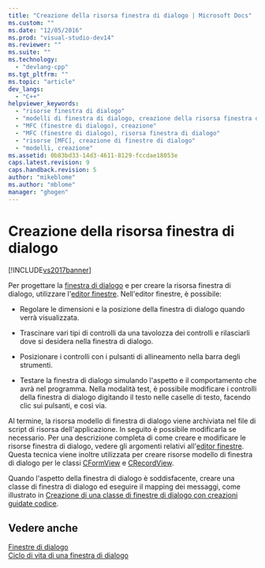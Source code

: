 ```yaml
---
title: "Creazione della risorsa finestra di dialogo | Microsoft Docs"
ms.custom: ""
ms.date: "12/05/2016"
ms.prod: "visual-studio-dev14"
ms.reviewer: ""
ms.suite: ""
ms.technology: 
  - "devlang-cpp"
ms.tgt_pltfrm: ""
ms.topic: "article"
dev_langs: 
  - "C++"
helpviewer_keywords: 
  - "risorse finestra di dialogo"
  - "modelli di finestra di dialogo, creazione della risorsa finestra di dialogo"
  - "MFC (finestre di dialogo), creazione"
  - "MFC (finestre di dialogo), risorsa finestra di dialogo"
  - "risorse [MFC], creazione di finestre di dialogo"
  - "modelli, creazione"
ms.assetid: 0b83bd33-14d3-4611-8129-fccdae18053e
caps.latest.revision: 9
caps.handback.revision: 5
author: "mikeblome"
ms.author: "mblome"
manager: "ghogen"
---
```

# Creazione della risorsa finestra di dialogo
[!INCLUDE[vs2017banner](../assembler/inline/includes/vs2017banner.md)]

Per progettare la [finestra di dialogo](../mfc/dialog-boxes.md) e per creare la risorsa finestra di dialogo, utilizzare l'[editor finestre](../mfc/dialog-editor.md).  Nell'editor finestre, è possibile:  
  
-   Regolare le dimensioni e la posizione della finestra di dialogo quando verrà visualizzata.  
  
-   Trascinare vari tipi di controlli da una tavolozza dei controlli e rilasciarli dove si desidera nella finestra di dialogo.  
  
-   Posizionare i controlli con i pulsanti di allineamento nella barra degli strumenti.  
  
-   Testare la finestra di dialogo simulando l'aspetto e il comportamento che avrà nel programma.  Nella modalità test, è possibile modificare i controlli della finestra di dialogo digitando il testo nelle caselle di testo, facendo clic sui pulsanti, e così via.  
  
 Al termine, la risorsa modello di finestra di dialogo viene archiviata nel file di script di risorsa dell'applicazione.  In seguito è possibile modificarla se necessario.  Per una descrizione completa di come creare e modificare le risorse finestra di dialogo, vedere gli argomenti relativi all'[editor finestre](../mfc/dialog-editor.md).  Questa tecnica viene inoltre utilizzata per creare risorse modello di finestra di dialogo per le classi [CFormView](../mfc/reference/cformview-class.md) e [CRecordView](../mfc/reference/crecordview-class.md).  
  
 Quando l'aspetto della finestra di dialogo è soddisfacente, creare una classe di finestra di dialogo ed eseguire il mapping dei messaggi, come illustrato in [Creazione di una classe di finestre di dialogo con creazioni guidate codice](../mfc/creating-a-dialog-class-with-code-wizards.md).  
  
## Vedere anche  
 [Finestre di dialogo](../mfc/dialog-boxes.md)   
 [Ciclo di vita di una finestra di dialogo](../mfc/life-cycle-of-a-dialog-box.md)